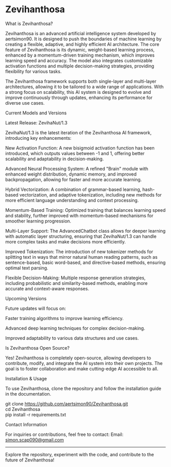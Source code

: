 # Zevihanthosa

What is Zevihanthosa?

Zevihanthosa is an advanced artificial intelligence system developed by aertsimon90. It is designed to push the boundaries of machine learning by creating a flexible, adaptive, and highly efficient AI architecture. The core feature of Zevihanthosa is its dynamic, weight-based learning process, enhanced by a momentum-driven training mechanism, which improves learning speed and accuracy. The model also integrates customizable activation functions and multiple decision-making strategies, providing flexibility for various tasks.

The Zevihanthosa framework supports both single-layer and multi-layer architectures, allowing it to be tailored to a wide range of applications. With a strong focus on scalability, this AI system is designed to evolve and improve continuously through updates, enhancing its performance for diverse use cases.

Current Models and Versions

Latest Release: ZevihaNut/1.3

ZevihaNut/1.3 is the latest iteration of the Zevihanthosa AI framework, introducing key enhancements:

New Activation Function: A new bisigmoid activation function has been introduced, which outputs values between -1 and 1, offering better scalability and adaptability in decision-making.

Advanced Neural Processing System: A refined "Brain" module with enhanced weight distribution, dynamic memory, and improved backpropagation, allowing for faster and more accurate learning.

Hybrid Vectorization: A combination of grammar-based learning, hash-based vectorization, and adaptive tokenization, including new methods for more efficient language understanding and context processing.

Momentum-Based Training: Optimized training that balances learning speed and stability, further improved with momentum-based mechanisms for smoother learning progression.

Multi-Layer Support: The AdvancedChatbot class allows for deeper learning with automatic layer structuring, ensuring that ZevihaNut/1.3 can handle more complex tasks and make decisions more efficiently.

Improved Tokenization: The introduction of new tokenizer methods for splitting text in ways that mirror natural human reading patterns, such as sentence-based, basic word-based, and directive-based methods, ensuring optimal text parsing.

Flexible Decision-Making: Multiple response generation strategies, including probabilistic and similarity-based methods, enabling more accurate and context-aware responses.


Upcoming Versions

Future updates will focus on:

Faster training algorithms to improve learning efficiency.

Advanced deep learning techniques for complex decision-making.

Improved adaptability to various data structures and use cases.


Is Zevihanthosa Open Source?

Yes! Zevihanthosa is completely open-source, allowing developers to contribute, modify, and integrate the AI system into their own projects. The goal is to foster collaboration and make cutting-edge AI accessible to all.

Installation & Usage

To use Zevihanthosa, clone the repository and follow the installation guide in the documentation.

git clone https://github.com/aertsimon90/Zevihanthosa.git  
cd Zevihanthosa  
pip install -r requirements.txt

Contact Information

For inquiries or contributions, feel free to contact:
Email: simon.scap090@gmail.com


---

Explore the repository, experiment with the code, and contribute to the future of Zevihanthosa!
